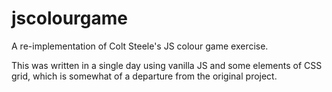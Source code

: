 # jscolourgame
A re-implementation of Colt Steele's JS colour game exercise.

This was written in a single day using vanilla JS and some elements of CSS grid, which is somewhat of a departure from the original project.
